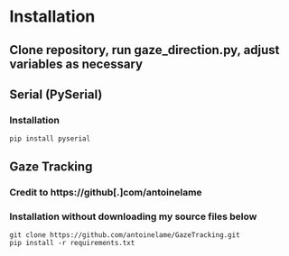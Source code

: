 # Installation
## Clone repository, run gaze_direction.py, adjust variables as necessary
## Serial (PySerial)
### Installation
```shell
pip install pyserial
```

## Gaze Tracking
### Credit to https://github[.]com/antoinelame
### Installation without downloading my source files below
```shell
git clone https://github.com/antoinelame/GazeTracking.git
pip install -r requirements.txt
```